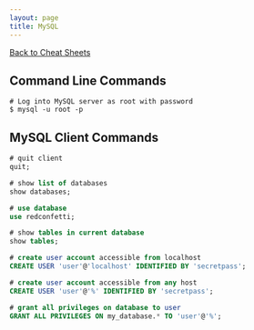 ```yaml
---
layout: page
title: MySQL
---
```


[Back to Cheat Sheets](/resources/cheat-sheets/)

## Command Line Commands

``` shell
# Log into MySQL server as root with password
$ mysql -u root -p
````

## MySQL Client Commands

``` sql
# quit client
quit;

# show list of databases
show databases;

# use database
use redconfetti;

# show tables in current database
show tables;

# create user account accessible from localhost
CREATE USER 'user'@'localhost' IDENTIFIED BY 'secretpass';

# create user account accessible from any host
CREATE USER 'user'@'%' IDENTIFIED BY 'secretpass';

# grant all privileges on database to user
GRANT ALL PRIVILEGES ON my_database.* TO 'user'@'%';
```
